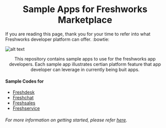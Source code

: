 <h1 align="center">Sample Apps for Freshworks Marketplace</h1>


If you are reading this page, thank you for your time to refer into what Freshworks developer platform can offer. :bowtie:

![alt text](https://blog-assets.freshworks.com/freshworks/wp-content/uploads/2019/04/24100815/Marketplace.jpg)
<p align="center">This repository contains sample apps to use for the freshworks app developers. Each sample app illustrates certian platform feature that app developer can leverage in currently being buit apps.
 </p>



#### Sample Codes for
- [Freshdesk](https://github.com/freshdesk/marketplace-sample-apps/tree/master/Freshdesk)
- [Freshchat](https://github.com/freshdesk/marketplace-sample-apps/tree/master/Freshchat)
- [Freshsales](https://github.com/freshdesk/marketplace-sample-apps/tree/master/Freshsales)
- [Freshservice](https://github.com/freshdesk/marketplace-sample-apps/tree/master/Freshservice)

###### For more information on getting started, please refer [here](https://developers.freshdesk.com/v2/docs/quick-start/#).
